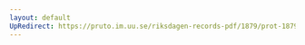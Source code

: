 ```yaml
---
layout: default
UpRedirect: https://pruto.im.uu.se/riksdagen-records-pdf/1879/prot-1879--ak--060/prot-1879--ak--060_005.pdf
---
```


